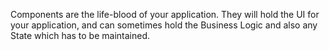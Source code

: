 Components are the life-blood of your application. They will hold the UI for your application, and can sometimes hold the Business Logic and also any State which has to be maintained.
